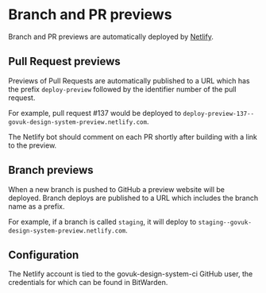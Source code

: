 # Branch and PR previews

Branch and PR previews are automatically deployed by [Netlify](https://www.netlify.com/).

## Pull Request previews

Previews of Pull Requests are automatically published to a URL which has the
prefix `deploy-preview` followed by the identifier number of the pull request.

For example, pull request #137 would be deployed to
`deploy-preview-137--govuk-design-system-preview.netlify.com`.

The Netlify bot should comment on each PR shortly after building with a link to
the preview.

## Branch previews

When a new branch is pushed to GitHub a preview website will be deployed.
Branch deploys are published to a URL which includes the branch name as a prefix.

For example, if a branch is called `staging`, it will deploy to `staging--govuk-design-system-preview.netlify.com`.

## Configuration

The Netlify account is tied to the govuk-design-system-ci GitHub user, the
credentials for which can be found in BitWarden.
